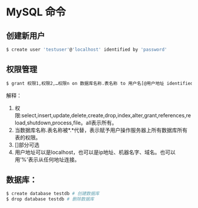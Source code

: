 # MySQL 命令

## 创建新用户

```bash
$ create user 'testuser'@'localhost' identified by 'password'
```

## 权限管理

```bash
$ grant 权限1,权限2,…权限n on 数据库名称.表名称 to 用户名[@用户地址 identified by ‘连接口令’];
```

解释：
1. 权限:select,insert,update,delete,create,drop,index,alter,grant,references,reload,shutdown,process,file。all表示所有。
2. 当数据库名称.表名称被*.*代替，表示赋予用户操作服务器上所有数据库所有表的权限。
3. []部分可选
4. 用户地址可以是localhost，也可以是ip地址、机器名字、域名。也可以用’%'表示从任何地址连接。

## 数据库：	

```bash
$ create database testdb # 创建数据库
$ drop database testdb # 删除数据库
```